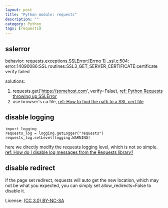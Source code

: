 ```yaml
---
layout: post
title: "Python module: requests"
description: ""
category: Python
tags: [requests]
---
```


## sslerror
behavior: requests.exceptions.SSLError:\[Errno 1\] \_ssl.c:504: error:14090086:SSL routines:SSL3\_GET\_SERVER\_CERTIFICATE:certificate verify failed

solutions:

1. requests.get('https://somehost.com', verify=False), [ref: Python Requests throwing up SSLError](http://stackoverflow.com/questions/10667960/python-requests-throwing-up-sslerror)
2. use browser's ca file, [ref: How to find the path to a SSL cert file](http://www.rqna.net/qna/pmqvmp-how-to-find-the-path-to-a-ssl-cert-file.html)

## disable logging

    import logging
    requests_log = logging.getLogger("requests")
    requests_log.setLevel(logging.WARNING)

here we directly modify the requests logging level, which is not so simple. [ref: How do I disable log messages from the Requests library?](http://stackoverflow.com/questions/11029717/how-do-i-disable-log-messages-from-the-requests-library)

## disable redirect
if the page set redirect, requests will auto get the new location, which may not be what you expected, you can simply set allow_redirects=False to disable it.

License: [(CC 3.0) BY-NC-SA](http://creativecommons.org/licenses/by-nc-sa/3.0/)
